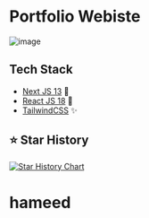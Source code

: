 # Portfolio Webiste

![image](https://raw.githubusercontent.com/pranjalshikhar/portfolio-v3/main/public/readme_bg.png)

## Tech Stack
- [Next JS 13](https://nextjs.org/) 💫
- [React JS 18](https://react.dev/) 🍻
- [TailwindCSS](https://tailwindcss.com/) ✨

## ⭐ Star History
[![Star History Chart](https://api.star-history.com/svg?repos=pranjalshikhar/portfolio-v3&type=Date)](https://github.com/pranjalshikhar/portfolio-v3/)
# hameed
